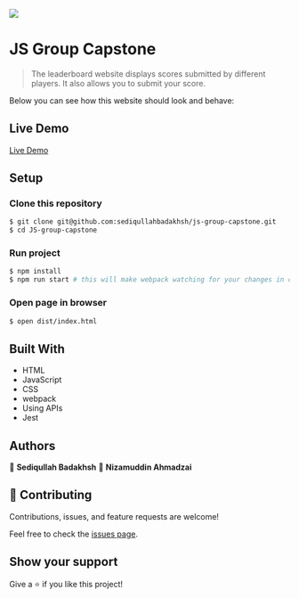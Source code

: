 ![](https://img.shields.io/badge/Microverse-blueviolet)

# JS Group Capstone

> The leaderboard website displays scores submitted by different players. It also allows you to submit your score.

Below you can see how this website should look and behave:

## Live Demo

[Live Demo](https://sediqullahbadakhsh.github.io/leaderboard/)

## Setup

### Clone this repository

```bash
$ git clone git@github.com:sediqullahbadakhsh/js-group-capstone.git
$ cd JS-group-capstone
```

### Run project

```bash
$ npm install
$ npm run start # this will make webpack watching for your changes in code
```

### Open page in browser

```bash
$ open dist/index.html
```

## Built With

- HTML
- JavaScript
- CSS
- webpack
- Using APIs
- Jest

## Authors

👤 **Sediqullah Badakhsh**
👤 **Nizamuddin Ahmadzai**

## 🤝 Contributing

Contributions, issues, and feature requests are welcome!

Feel free to check the [issues page](https://github.com/sediqullahbadakhsh/js-group-capstone/issues).

## Show your support

Give a ⭐️ if you like this project!
